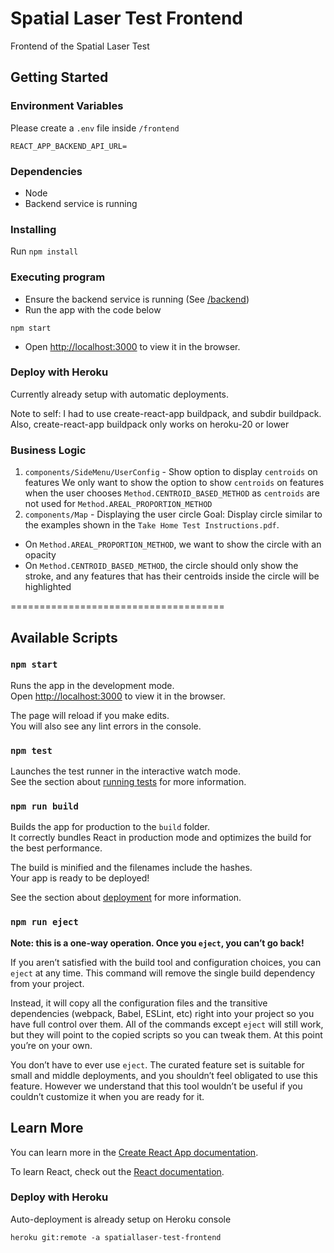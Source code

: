 # Spatial Laser Test Frontend

Frontend of the Spatial Laser Test

## Getting Started

### Environment Variables

Please create a `.env` file inside `/frontend`
```
REACT_APP_BACKEND_API_URL=
```

### Dependencies

* Node
* Backend service is running

### Installing

Run `npm install`

### Executing program

* Ensure the backend service is running (See [/backend](../backend))
* Run the app with the code below
```
npm start
```
* Open [http://localhost:3000](http://localhost:3000) to view it in the browser.

### Deploy with Heroku
Currently already setup with automatic deployments.

Note to self: I had to use create-react-app buildpack, and subdir buildpack.
Also, create-react-app buildpack only works on heroku-20 or lower 

### Business Logic
1. `components/SideMenu/UserConfig` - Show option to display `centroids` on features
We only want to show the option to show `centroids` on features when the user chooses `Method.CENTROID_BASED_METHOD` as `centroids` are not used for `Method.AREAL_PROPORTION_METHOD`
2. `components/Map` - Displaying the user circle
Goal: Display circle similar to the examples shown in the `Take Home Test Instructions.pdf`.
* On `Method.AREAL_PROPORTION_METHOD`, we want to show the circle with an opacity
* On `Method.CENTROID_BASED_METHOD`, the circle should only show the stroke, and any features that has their centroids inside the circle will be highlighted

=====================================


## Available Scripts

### `npm start`

Runs the app in the development mode.\
Open [http://localhost:3000](http://localhost:3000) to view it in the browser.

The page will reload if you make edits.\
You will also see any lint errors in the console.

### `npm test`

Launches the test runner in the interactive watch mode.\
See the section about [running tests](https://facebook.github.io/create-react-app/docs/running-tests) for more information.

### `npm run build`

Builds the app for production to the `build` folder.\
It correctly bundles React in production mode and optimizes the build for the best performance.

The build is minified and the filenames include the hashes.\
Your app is ready to be deployed!

See the section about [deployment](https://facebook.github.io/create-react-app/docs/deployment) for more information.

### `npm run eject`

**Note: this is a one-way operation. Once you `eject`, you can’t go back!**

If you aren’t satisfied with the build tool and configuration choices, you can `eject` at any time. This command will remove the single build dependency from your project.

Instead, it will copy all the configuration files and the transitive dependencies (webpack, Babel, ESLint, etc) right into your project so you have full control over them. All of the commands except `eject` will still work, but they will point to the copied scripts so you can tweak them. At this point you’re on your own.

You don’t have to ever use `eject`. The curated feature set is suitable for small and middle deployments, and you shouldn’t feel obligated to use this feature. However we understand that this tool wouldn’t be useful if you couldn’t customize it when you are ready for it.

## Learn More

You can learn more in the [Create React App documentation](https://facebook.github.io/create-react-app/docs/getting-started).

To learn React, check out the [React documentation](https://reactjs.org/).

### Deploy with Heroku
Auto-deployment is already setup on Heroku console
```
heroku git:remote -a spatiallaser-test-frontend
```